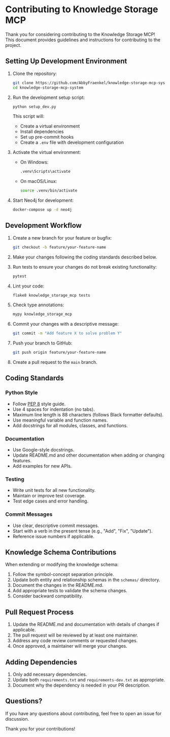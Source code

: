 # Contributing to Knowledge Storage MCP

Thank you for considering contributing to the Knowledge Storage MCP! This document provides guidelines and instructions for contributing to the project.

## Setting Up Development Environment

1. Clone the repository:
   ```bash
   git clone https://github.com/AbbyFraenkel/knowledge-storage-mcp-system.git
   cd knowledge-storage-mcp-system
   ```

2. Run the development setup script:
   ```bash
   python setup_dev.py
   ```

   This script will:
   - Create a virtual environment
   - Install dependencies
   - Set up pre-commit hooks
   - Create a `.env` file with development configuration

3. Activate the virtual environment:
   - On Windows:
     ```bash
     .venv\Scripts\activate
     ```
   - On macOS/Linux:
     ```bash
     source .venv/bin/activate
     ```

4. Start Neo4j for development:
   ```bash
   docker-compose up -d neo4j
   ```

## Development Workflow

1. Create a new branch for your feature or bugfix:
   ```bash
   git checkout -b feature/your-feature-name
   ```

2. Make your changes following the coding standards described below.

3. Run tests to ensure your changes do not break existing functionality:
   ```bash
   pytest
   ```

4. Lint your code:
   ```bash
   flake8 knowledge_storage_mcp tests
   ```

5. Check type annotations:
   ```bash
   mypy knowledge_storage_mcp
   ```

6. Commit your changes with a descriptive message:
   ```bash
   git commit -m "Add feature X to solve problem Y"
   ```

7. Push your branch to GitHub:
   ```bash
   git push origin feature/your-feature-name
   ```

8. Create a pull request to the `main` branch.

## Coding Standards

### Python Style

- Follow [PEP 8](https://pep8.org/) style guide.
- Use 4 spaces for indentation (no tabs).
- Maximum line length is 88 characters (follows Black formatter defaults).
- Use meaningful variable and function names.
- Add docstrings for all modules, classes, and functions.

### Documentation

- Use Google-style docstrings.
- Update README.md and other documentation when adding or changing features.
- Add examples for new APIs.

### Testing

- Write unit tests for all new functionality.
- Maintain or improve test coverage.
- Test edge cases and error handling.

### Commit Messages

- Use clear, descriptive commit messages.
- Start with a verb in the present tense (e.g., "Add", "Fix", "Update").
- Reference issue numbers if applicable.

## Knowledge Schema Contributions

When extending or modifying the knowledge schema:

1. Follow the symbol-concept separation principle.
2. Update both entity and relationship schemas in the `schemas/` directory.
3. Document the changes in the README.md.
4. Add appropriate tests to validate the schema changes.
5. Consider backward compatibility.

## Pull Request Process

1. Update the README.md and documentation with details of changes if applicable.
2. The pull request will be reviewed by at least one maintainer.
3. Address any code review comments or requested changes.
4. Once approved, a maintainer will merge your changes.

## Adding Dependencies

1. Only add necessary dependencies.
2. Update both `requirements.txt` and `requirements-dev.txt` as appropriate.
3. Document why the dependency is needed in your PR description.

## Questions?

If you have any questions about contributing, feel free to open an issue for discussion.

Thank you for your contributions!
